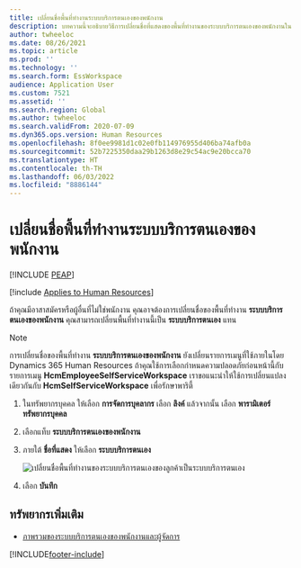 ```yaml
---
title: เปลี่ยนชื่อพื้นที่ทำงานระบบบริการตนเองของพนักงาน
description: บทความนี้จะอธิบายวิธีการเปลี่ยนชื่อที่แสดงของพื้นที่ทำงานของระบบบริการตนเองของพนักงานใน Dynamics 365 Human Resources
author: twheeloc
ms.date: 08/26/2021
ms.topic: article
ms.prod: ''
ms.technology: ''
ms.search.form: EssWorkspace
audience: Application User
ms.custom: 7521
ms.assetid: ''
ms.search.region: Global
ms.author: twheeloc
ms.search.validFrom: 2020-07-09
ms.dyn365.ops.version: Human Resources
ms.openlocfilehash: 8f0ee9981d1c02e0fb114976955d406ba74afb0a
ms.sourcegitcommit: 52b7225350daa29b1263d8e29c54ac9e20bcca70
ms.translationtype: HT
ms.contentlocale: th-TH
ms.lasthandoff: 06/03/2022
ms.locfileid: "8886144"
---
```

# <a name="change-employee-self-service-workspace-name"></a>เปลี่ยนชื่อพื้นที่ทำงานระบบบริการตนเองของพนักงาน


[!INCLUDE [PEAP](../includes/peap-2.md)]

[!include [Applies to Human Resources](../includes/applies-to-hr.md)]

ถ้าคุณมีอาสาสมัครหรือผู้อื่นที่ไม่ใช่พนักงาน คุณอาจต้องการเปลี่ยนชื่อของพื้นที่ทำงาน **ระบบบริการตนเองของพนักงาน** คุณสามารถเปลี่ยนพื้นที่ทำงานนี้เป็น **ระบบบริการตนเอง** แทน

> [!NOTE]
> การเปลี่ยนชื่อของพื้นที่ทำงาน **ระบบบริการตนเองของพนักงาน** ยังเปลี่ยนรายการเมนูที่ใช้ภายในโดย Dynamics 365 Human Resources ถ้าคุณใช้การเลือกกำหนดความปลอดภัยก่อนหน้านี้กับรายการเมนู **HcmEmployeeSelfServiceWorkspace** เราขอแนะนำให้ใช้การเปลี่ยนแปลงเดียวกันกับ **HcmSelfServiceWorkspace** เพื่อรักษาพาริตี้

1. ในทรัพยากรบุคคล ให้เลือก **การจัดการบุคลากร** เลือก **ลิงค์** แล้วจากนั้น เลือก **พารามิเตอร์ทรัพยากรบุคคล**

2. เลือกแท็บ **ระบบบริการตนเองของพนักงาน**

3. ภายใต้ **ชื่อที่แสดง** ให้เลือก **ระบบบริการตนเอง**

   ![เปลี่ยนชื่อพื้นที่ทำงานของระบบบริการตนเองของลูกค้าเป็นระบบบริการตนเอง](./media/hr-employee-self-service-workspace-name.png)

4. เลือก **บันทึก**

## <a name="additional-resources"></a>ทรัพยากรเพิ่มเติม

- [ภาพรวมของระบบบริการตนเองของพนักงานและผู้จัดการ](hr-employee-manager-self-service-overview.md)


[!INCLUDE[footer-include](../includes/footer-banner.md)]
